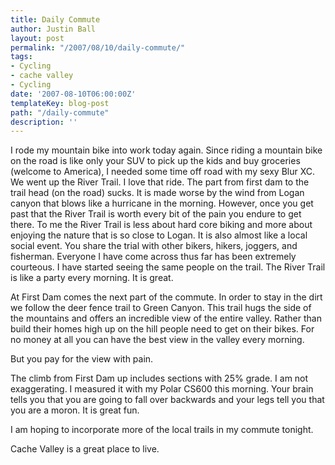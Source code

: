 ```yaml
---
title: Daily Commute
author: Justin Ball
layout: post
permalink: "/2007/08/10/daily-commute/"
tags:
- Cycling
- cache valley
- Cycling
date: '2007-08-10T06:00:00Z'
templateKey: blog-post
path: "/daily-commute"
description: ''
---
```


I rode my mountain bike into work today again. Since riding a mountain bike on the road is like only your SUV to pick up the kids and buy groceries (welcome to America), I needed some time off road with my sexy Blur XC. We went up the River Trail. I love that ride. The part from first dam to the trail head (on the road) sucks. It is made worse by the wind from Logan canyon that blows like a hurricane in the morning. However, once you get past that the River Trail is worth every bit of the pain you endure to get there. To me the River Trail is less about hard core biking and more about enjoying the nature that is so close to Logan. It is also almost like a local social event. You share the trial with other bikers, hikers, joggers, and fisherman. Everyone I have come across thus far has been extremely courteous. I have started seeing the same people on the trail. The River Trail is like a party every morning. It is great.

At First Dam comes the next part of the commute. In order to stay in the dirt we follow the deer fence trail to Green Canyon. This trail hugs the side of the mountains and offers an incredible view of the entire valley. Rather than build their homes high up on the hill people need to get on their bikes. For no money at all you can have the best view in the valley every morning.

But you pay for the view with pain.

The climb from First Dam up includes sections with 25% grade. I am not exaggerating. I measured it with my Polar CS600 this morning. Your brain tells you that you are going to fall over backwards and your legs tell you that you are a moron. It is great fun.

I am hoping to incorporate more of the local trails in my commute tonight.

Cache Valley is a great place to live.
